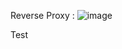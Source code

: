Reverse Proxy :
![image](https://user-images.githubusercontent.com/50335583/136046743-9399780e-83aa-4f33-bd6c-a9cc7c262c68.png)


Test
